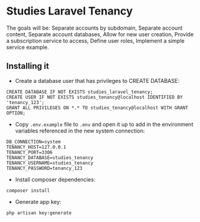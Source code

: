 # Studies Laravel Tenancy

The goals will be: Separate accounts by subdomain, Separate account content, Separate account databases, Allow for new user creation, Provide a subscription service to access, Define user roles, Implement a simple service example.

## Installing it

-  Create a database user that has privileges to CREATE DATABASE:
```
CREATE DATABASE IF NOT EXISTS studies_laravel_tenancy;
CREATE USER IF NOT EXISTS studies_tenancy@localhost IDENTIFIED BY 'tenancy_123';
GRANT ALL PRIVILEGES ON *.* TO studies_tenancy@localhost WITH GRANT OPTION;
```

- Copy ```.env.example``` file to ```.env``` and open it up to add in the environment variables referenced in the new system connection:
```
DB_CONNECTION=system
TENANCY_HOST=127.0.0.1
TENANCY_PORT=3306
TENANCY_DATABASE=studies_tenancy
TENANCY_USERNAME=studies_tenancy
TENANCY_PASSWORD=tenancy_123
```

- Install composer dependencies:
```
composer install
```

- Generate app key:
```
php artisan key:generate
```


